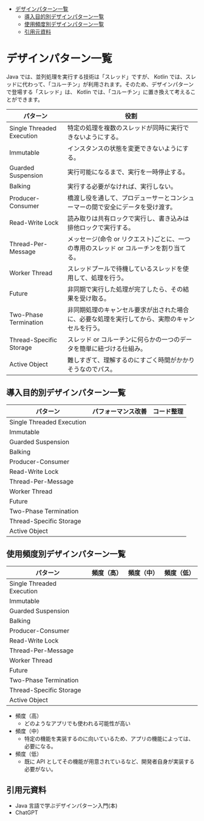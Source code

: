 - [デザインパターン一覧](#デザインパターン一覧)
  - [導入目的別デザインパターン一覧](#導入目的別デザインパターン一覧)
  - [使用頻度別デザインパターン一覧](#使用頻度別デザインパターン一覧)
  - [引用元資料](#引用元資料)


# デザインパターン一覧

Java では、並列処理を実行する技術は「スレッド」ですが、 Kotlin では、スレッドに代わって、「コルーチン」が利用されます。そのため、デザインパターンで登場する「スレッド」は、 Kotlin では、「コルーチン」に置き換えて考えることができます。

| パターン                  | 役割                                                                                           |
| ------------------------- | ---------------------------------------------------------------------------------------------- |
| Single Threaded Execution | 特定の処理を複数のスレッドが同時に実行できないようにする。                                     |
| Immutable                 | インスタンスの状態を変更できないようにする。                                                   |
| Guarded Suspension        | 実行可能になるまで、実行を一時停止する。                                                       |
| Balking                   | 実行する必要がなければ、実行しない。                                                           |
| Producer-Consumer         | 橋渡し役を通して、プロデューサーとコンシューマーの間で安全にデータを受け渡す。                 |
| Read-Write Lock           | 読み取りは共有ロックで実行し、書き込みは排他ロックで実行する。                                 |
| Thread-Per-Message        | メッセージ(命令 or リクエスト)ごとに、一つの専用のスレッド or コルーチンを割り当てる。         |
| Worker Thread             | スレッドプールで待機しているスレッドを使用して、処理を行う。                                   |
| Future                    | 非同期で実行した処理が完了したら、その結果を受け取る。                                         |
| Two-Phase Termination     | 非同期処理のキャンセル要求が出された場合に、必要な処理を実行してから、実際のキャンセルを行う。 |
| Thread-Specific Storage   | スレッド or コルーチンに何らかの一つのデータを簡単に紐づける仕組み。                           |
| Active Object             | 難しすぎて、理解するのにすごく時間がかかりそうなのでパス。                                     |


## 導入目的別デザインパターン一覧

| パターン                  | パフォーマンス改善 | コード整理 |
| ------------------------- | ------------------ | ---------- |
| Single Threaded Execution |                    |            |
| Immutable                 |                    |            |
| Guarded Suspension        |                    |            |
| Balking                   |                    |            |
| Producer-Consumer         |                    |            |
| Read-Write Lock           |                    |            |
| Thread-Per-Message        |                    |            |
| Worker Thread             |                    |            |
| Future                    |                    |            |
| Two-Phase Termination     |                    |            |
| Thread-Specific Storage   |                    |            |
| Active Object             |                    |            |



## 使用頻度別デザインパターン一覧

| パターン                  | 頻度（高） | 頻度（中） | 頻度（低） |
| ------------------------- | ---------- | ---------- | ---------- |
| Single Threaded Execution |            |            |            |
| Immutable                 |            |            |            |
| Guarded Suspension        |            |            |            |
| Balking                   |            |            |            |
| Producer-Consumer         |            |            |            |
| Read-Write Lock           |            |            |            |
| Thread-Per-Message        |            |            |            |
| Worker Thread             |            |            |            |
| Future                    |            |            |            |
| Two-Phase Termination     |            |            |            |
| Thread-Specific Storage   |            |            |            |
| Active Object             |            |            |            |

- 頻度（高）
  - どのようなアプリでも使われる可能性が高い
- 頻度（中）
  - 特定の機能を実装するのに向いているため、アプリの機能によっては、必要になる。
- 頻度（低）
  - 既に API としてその機能が用意されているなど、開発者自身が実装する必要がない。


## 引用元資料

- Java 言語で学ぶデザインパターン入門(本)
- ChatGPT


